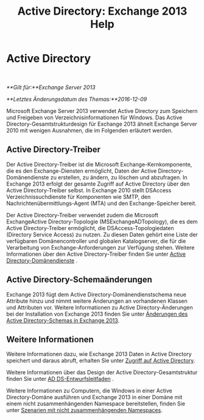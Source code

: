 ﻿---
title: 'Active Directory: Exchange 2013 Help'
TOCTitle: Active Directory
ms:assetid: 8e8464df-2d1d-4d68-82de-b0c158c549c3
ms:mtpsurl: https://technet.microsoft.com/de-de/library/Bb123715(v=EXCHG.150)
ms:contentKeyID: 50476149
ms.date: 04/24/2018
mtps_version: v=EXCHG.150
ms.translationtype: HT
---

# Active Directory

 

_**Gilt für:**Exchange Server 2013_

_**Letztes Änderungsdatum des Themas:**2016-12-09_

Microsoft Exchange Server 2013 verwendet Active Directory zum Speichern und Freigeben von Verzeichnisinformationen für Windows. Das Active Directory-Gesamtstrukturdesign für Exchange 2013 ähnelt Exchange Server 2010 mit wenigen Ausnahmen, die im Folgenden erläutert werden.

## Active Directory-Treiber

Der Active Directory-Treiber ist die Microsoft Exchange-Kernkomponente, die es den Exchange-Diensten ermöglicht, Daten der Active Directory-Domänendienste zu erstellen, zu ändern, zu löschen und abzufragen. In Exchange 2013 erfolgt der gesamte Zugriff auf Active Directory über den Active Directory-Treiber selbst. In Exchange 2010 stellt DSAccess Verzeichnissuchdienste für Komponenten wie SMTP, den Nachrichtenübermittlungs-Agent (MTA) und den Exchange-Speicher bereit.

Der Active Directory-Treiber verwendet zudem die Microsoft ExchangeActive Directory-Topologie (MSExchangeADTopology), die es dem Active Directory-Treiber ermöglicht, die DSAccess-Topologiedaten (Directory Service Access) zu nutzen. Zu diesen Daten gehört eine Liste der verfügbaren Domänencontroller und globalen Katalogserver, die für die Verarbeitung von Exchange-Anforderungen zur Verfügung stehen. Weitere Informationen über den Active Directory-Treiber finden Sie unter [Active Directory-Domänendienste](https://go.microsoft.com/fwlink/p/?linkid=110942) .

## Active Directory-Schemaänderungen

Exchange 2013 fügt dem Active Directory-Domänendienstschema neue Attribute hinzu und nimmt weitere Änderungen an vorhandenen Klassen und Attributen vor. Weitere Informationen zu Active Directory-Änderungen bei der Installation von Exchange 2013 finden Sie unter [Änderungen des Active Directory-Schemas in Exchange 2013](exchange-2013-active-directory-schema-changes-exchange-2013-help.md).

## Weitere Informationen

Weitere Informationen dazu, wie Exchange 2013 Daten in Active Directory speichert und daraus abruft, erhalten Sie unter [Zugriff auf Active Directory](access-to-active-directory-exchange-2013-help.md).

Weitere Informationen über das Design der Active Directory-Gesamtstruktur finden Sie unter [AD DS-Entwurfsleitfaden](https://go.microsoft.com/fwlink/p/?linkid=264957) .

Weitere Informationen zu Computern, die Windows in einer Active Directory-Domäne ausführen und Exchange 2013 in einer Domäne mit einem nicht zusammenhängenden Namespace bereitstellen, finden Sie unter [Szenarien mit nicht zusammenhängenden Namespaces](disjoint-namespace-scenarios-exchange-2013-help.md).

